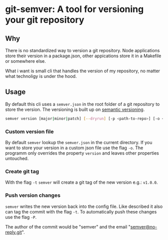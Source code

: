 # git-semver: A tool for versioning your git repository

## Why

There is no standardized way to version a git repository. Node applications store their version in a package.json, other appications store it in a Makefile or somewhere else.

What i want is small cli that handles the version of my repository, no matter what technoligy is under the hood.

## Usage

By default this cli uses a `semver.json` in the root folder of a git repository to store the version. The versioning is built up on [semantic versioning](https://semver.org/).

```bash
semver version [major|minor|patch] [--dryrun] [-p <path-to-repo>] [-o <name-of-version-json-file>] [--tag] [--push]
```

### Custom version file

By default `semver` lookup the `semver.json` in the current directory. If you want to store your version in a custom json file use the flag `-o`. The programm only overrides the property `version` and leaves other properties untouched.

### Create git tag

With the flag `-t` `semver` will create a git tag of the new version e.g.: `v1.0.0`.

### Push version changes

`semver` writes the new version back into the config file. Like described it also can tag the commit with the flag `-t`. To automatically push these changes use the flag `-P`.

The author of the commit would be "semver" and the email "semver@no-reply.git".